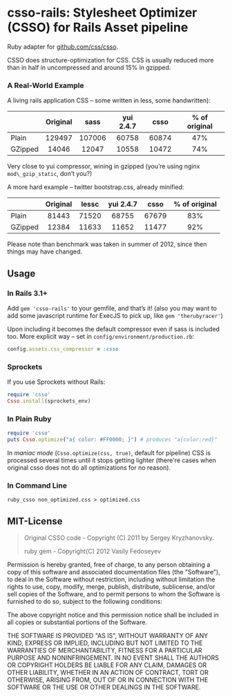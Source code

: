 # csso-rails: Stylesheet Optimizer (CSSO) for Rails Asset pipeline

Ruby adapter for [github.com/css/csso](https://github.com/css/csso).

CSSO does structure-optimization for CSS.
CSS is usually reduced more than in half in uncompressed and around 15% in gzipped.

### A Real-World Example
A living rails application CSS – some written in less, some handwritten):

|        | Original     |  sass  | yui 2.4.7  | csso  | % of original
|:-------|:------------:|:------:|:-----:|:-----:|:------:
|Plain   | 129497       | 107006 | 60758 | 60874 | 47%
|GZipped | 14046        | 12047  | 10558 | 10472 | 74%

Very close to yui compressor, wining in gzipped (you’re using nginx `mod\_gzip_static`, don’t you?)

A more hard example – twitter bootstrap.css, already minified:

|        | Original     | lessc | yui 2.4.7  | csso  | % of original
|:-------|:------------:|:-----:|:-----:|:-----:|:------:
|Plain   | 81443        | 71520 | 68755 | 67679 | 83%
|GZipped | 12384        | 11633 | 11652 | 11477 | 92%

Please note than benchmark was taken in summer of 2012, since then things may have changed.

## Usage

### In Rails 3.1+

Add `gem 'csso-rails'` to your gemfile, and that’s it!
(also you may want to add some javascript runtime for ExecJS to pick up, like `gem 'therubyracer'`)

Upon including it becomes the default compressor even if sass is included too.
More explicit way – set in `config/environment/production.rb`:

```ruby
config.assets.css_compressor = :csso
```

### Sprockets

If you use Sprockets without Rails:

```ruby
require 'csso'
Csso.install(sprockets_env)
```

### In Plain Ruby

```ruby
require 'csso'
puts Csso.optimize("a{ color: #FF0000; }") # produces "a{color:red}"
```

In _maniac mode_ (`Csso.optimize(css, true)`, default for pipeline) CSS is processed several times until it stops getting lighter (there're cases when original csso does not do all optimizations for no reason).

### In Command Line

    ruby_csso non_optimized.css > optimized.css


## MIT-License

> Original CSSO code - Copyright (C) 2011 by Sergey Kryzhanovsky.
>
> ruby gem - Copyright(C) 2012 Vasily Fedoseyev

Permission is hereby granted, free of charge, to any person obtaining a copy
of this software and associated documentation files (the "Software"), to deal
in the Software without restriction, including without limitation the rights
to use, copy, modify, merge, publish, distribute, sublicense, and/or sell
copies of the Software, and to permit persons to whom the Software is
furnished to do so, subject to the following conditions:

The above copyright notice and this permission notice shall be included in
all copies or substantial portions of the Software.

THE SOFTWARE IS PROVIDED "AS IS", WITHOUT WARRANTY OF ANY KIND, EXPRESS OR
IMPLIED, INCLUDING BUT NOT LIMITED TO THE WARRANTIES OF MERCHANTABILITY,
FITNESS FOR A PARTICULAR PURPOSE AND NONINFRINGEMENT. IN NO EVENT SHALL THE
AUTHORS OR COPYRIGHT HOLDERS BE LIABLE FOR ANY CLAIM, DAMAGES OR OTHER
LIABILITY, WHETHER IN AN ACTION OF CONTRACT, TORT OR OTHERWISE, ARISING FROM,
OUT OF OR IN CONNECTION WITH THE SOFTWARE OR THE USE OR OTHER DEALINGS IN
THE SOFTWARE.
